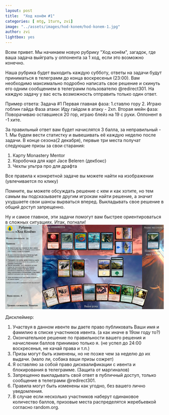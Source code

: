 ```yaml
---
layout: post
title:  "Ход конём #1"
categories: [ mtg, 1turn, zvi]
image: "../assets/images/hod-konem/hod-konem-1.jpg"
author: zvi
lightbox: yes
---
```


Всем привет. Мы начинаем новую рубрику "Ход конём", загадок, где ваша задача выйграть у оппонента за 1 ход, если это возможно конечно.

Наша рубрика будет выходить каждую субботу, ответы на задачи будут приниматься в телеграмм до конца воскресенья (23:00). Вам необходимо максимально подробно написать свое решение и скинуть его одним сообщением в телеграмм пользователю @redirect301. На каждую задачу у вас есть возможность отправить только один ответ. 

Пример ответа:
Задача #1
Первая главная фаза: 1.ставлю гору
2. Играю гоблин гайда
Фаза атаки: Иду гайдом в атаку - 2хп.
Вторая мейн фаза: Поворачиваю оставшиеся 20 гор, играю блейз на 19 с руки.
Оппонент в -1 хите.

За правильный ответ вам будет начислятся 3 балла, за неправильный - 1. Мы будем вести статистку и вывешивать её каждую неделю после задачи. В конце сезона(2 декабря), первые три места получат следующие призы за свои старания:

1. Карту Monastery Mentor
2. Коробочка для карт Jace Beleren (декбокс)
3. Чехлы ультра про для драфта

Все правила к конкретной задаче вы можете найти на изображении (увлечивается по клику)

Помните, вы можете обсуждать решение с кем и как хотите, но тем самым вы подсказываете другим игрокам найти решение, а значит ухудшаете свои шансы вырваться вперед.
Выкладывать свое решение в общий доступ запрещенно.

Ну и самое главное, эти задачи помогут вам быстрее ориентироваться в сложных ситуациях. Итак, погнали!
<a data-fancybox="gallery" href="../assets/images/hod-konem/hod-konem-1.jpg"><img src="../assets/images/hod-konem/hod-konem-1.jpg"></a>

Дисклеймер:

1. Участвуя в данном ивенте вы даете право публиковать Ваши имя и фамилию в списке участников ивента. (а как иначе в 19ом году то?)
2. Окончательное решение по правильности вашего решения и начислении баллов принимаю только я. (не успел до 24:00 воскресенья, не качай права и т.п.)
3. Призы могут быть изменены, но не позже чем за неделю до их выдачи. (мало ли, собака ваши призы сожрет)
4. Я оставляю за собой право дисквалификации с ивента и блокирования в телеграмме. (Защита от маргиналов)
5. Запрещенно выкладывать свой ответ в публичный доступ, только сообщение в телеграмм @redirect301.
6. Правила могут быть изменены как угодно, без вашего лично уведомления.
7. В случае если несколько участников наберут одинаковое количество баллов, призовые места распределятся жеребьевкой согласно random.org.
